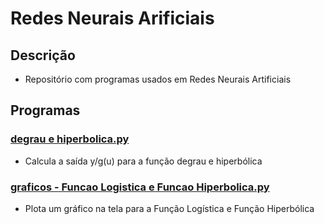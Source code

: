 # Redes Neurais Arificiais
## Descrição
* Repositório com programas usados em Redes Neurais Artificiais
## Programas
### [degrau e hiperbolica.py](https://github.com/joaomota59/redesNeuraisArtificiais/blob/main/degrau%20e%20hiperbolica.py)
* Calcula a saída y/g(u) para a função degrau e hiperbólica
### [graficos - Funcao Logistica e Funcao Hiperbolica.py](https://github.com/joaomota59/redesNeuraisArtificiais/blob/main/graficos%20-%20Funcao%20Logistica%20e%20Funcao%20Hiperbolica.py)
* Plota um gráfico na tela para a Função Logística e Função Hiperbólica 
